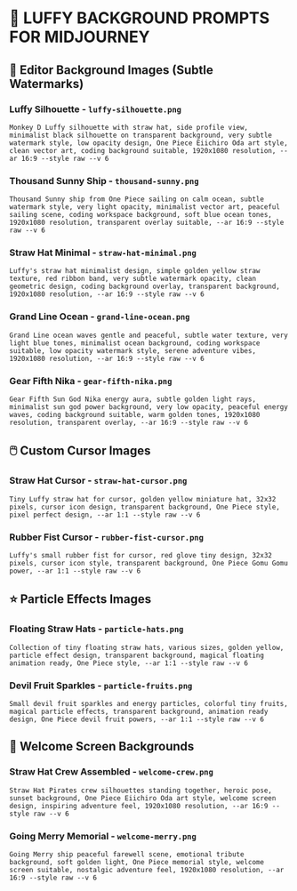# 🎨 LUFFY BACKGROUND PROMPTS FOR MIDJOURNEY

## 📁 **Editor Background Images (Subtle Watermarks)**

### **Luffy Silhouette - `luffy-silhouette.png`**
```
Monkey D Luffy silhouette with straw hat, side profile view, minimalist black silhouette on transparent background, very subtle watermark style, low opacity design, One Piece Eiichiro Oda art style, clean vector art, coding background suitable, 1920x1080 resolution, --ar 16:9 --style raw --v 6
```

### **Thousand Sunny Ship - `thousand-sunny.png`**
```
Thousand Sunny ship from One Piece sailing on calm ocean, subtle watermark style, very light opacity, minimalist vector art, peaceful sailing scene, coding workspace background, soft blue ocean tones, 1920x1080 resolution, transparent overlay suitable, --ar 16:9 --style raw --v 6
```

### **Straw Hat Minimal - `straw-hat-minimal.png`**
```
Luffy's straw hat minimalist design, simple golden yellow straw texture, red ribbon band, very subtle watermark opacity, clean geometric design, coding background overlay, transparent background, 1920x1080 resolution, --ar 16:9 --style raw --v 6
```

### **Grand Line Ocean - `grand-line-ocean.png`**
```
Grand Line ocean waves gentle and peaceful, subtle water texture, very light blue tones, minimalist ocean background, coding workspace suitable, low opacity watermark style, serene adventure vibes, 1920x1080 resolution, --ar 16:9 --style raw --v 6
```

### **Gear Fifth Nika - `gear-fifth-nika.png`**
```
Gear Fifth Sun God Nika energy aura, subtle golden light rays, minimalist sun god power background, very low opacity, peaceful energy waves, coding background suitable, warm golden tones, 1920x1080 resolution, transparent overlay, --ar 16:9 --style raw --v 6
```

## 🖱️ **Custom Cursor Images**

### **Straw Hat Cursor - `straw-hat-cursor.png`**
```
Tiny Luffy straw hat for cursor, golden yellow miniature hat, 32x32 pixels, cursor icon design, transparent background, One Piece style, pixel perfect design, --ar 1:1 --style raw --v 6
```

### **Rubber Fist Cursor - `rubber-fist-cursor.png`**
```
Luffy's small rubber fist for cursor, red glove tiny design, 32x32 pixels, cursor icon style, transparent background, One Piece Gomu Gomu power, --ar 1:1 --style raw --v 6
```

## ⭐ **Particle Effects Images**

### **Floating Straw Hats - `particle-hats.png`**
```
Collection of tiny floating straw hats, various sizes, golden yellow, particle effect design, transparent background, magical floating animation ready, One Piece style, --ar 1:1 --style raw --v 6
```

### **Devil Fruit Sparkles - `particle-fruits.png`**
```
Small devil fruit sparkles and energy particles, colorful tiny fruits, magical particle effects, transparent background, animation ready design, One Piece devil fruit powers, --ar 1:1 --style raw --v 6
```

## 🌟 **Welcome Screen Backgrounds**

### **Straw Hat Crew Assembled - `welcome-crew.png`**
```
Straw Hat Pirates crew silhouettes standing together, heroic pose, sunset background, One Piece Eiichiro Oda art style, welcome screen design, inspiring adventure feel, 1920x1080 resolution, --ar 16:9 --style raw --v 6
```

### **Going Merry Memorial - `welcome-merry.png`**
```
Going Merry ship peaceful farewell scene, emotional tribute background, soft golden light, One Piece memorial style, welcome screen suitable, nostalgic adventure feel, 1920x1080 resolution, --ar 16:9 --style raw --v 6
```